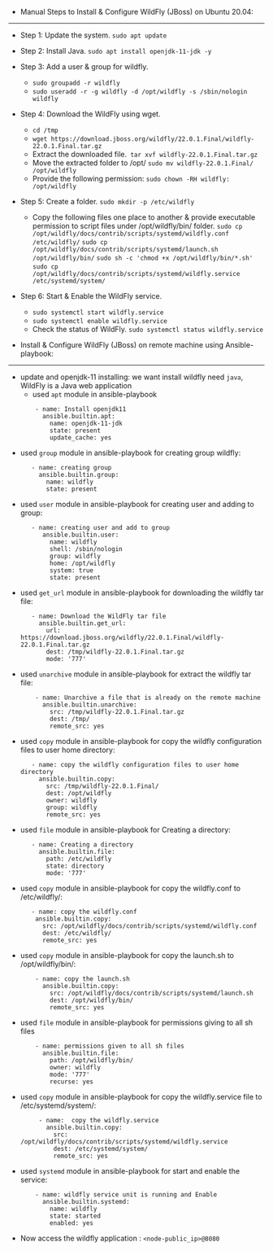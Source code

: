 * Manual Steps to Install & Configure WildFly (JBoss) on Ubuntu 20.04:
-----------------------------------------------------------------------
* Step 1: Update the system. `sudo apt update`
* Step 2: Install Java. `sudo apt install openjdk-11-jdk -y`
* Step 3: Add a user & group for wildfly.
  * `sudo groupadd -r wildfly`
  * `sudo useradd -r -g wildfly -d /opt/wildfly -s /sbin/nologin wildfly`
* Step 4: Download the WildFly using wget.
  * `cd /tmp`
  * `wget https://download.jboss.org/wildfly/22.0.1.Final/wildfly-22.0.1.Final.tar.gz`
  * Extract the downloaded file.` tar xvf wildfly-22.0.1.Final.tar.gz`
  * Move the extracted folder to /opt/ `sudo mv wildfly-22.0.1.Final/ /opt/wildfly`
  * Provide the following permission: `sudo chown -RH wildfly: /opt/wildfly`
* Step 5: Create a folder. `sudo mkdir -p /etc/wildfly`
  * Copy the following files one place to another & provide executable permission to script files 
    under /opt/wildfly/bin/ folder.
      `sudo cp /opt/wildfly/docs/contrib/scripts/systemd/wildfly.conf /etc/wildfly/`
      `sudo cp /opt/wildfly/docs/contrib/scripts/systemd/launch.sh /opt/wildfly/bin/`
      `sudo sh -c 'chmod +x /opt/wildfly/bin/*.sh'`
      `sudo cp /opt/wildfly/docs/contrib/scripts/systemd/wildfly.service /etc/systemd/system/`
* Step 6: Start & Enable the WildFly service.
  * `sudo systemctl start wildfly.service`
  * `sudo systemctl enable wildfly.service`
  * Check the status of WildFly. `sudo systemctl status wildfly.service`


* Install & Configure WildFly (JBoss) on remote machine using Ansible-playbook:
-------------------------------------------------------------------------------
* update and openjdk-11 installing: we want install wildfly need `java`, WildFly is a Java web application
    * used `apt` module in ansible-playbook 
    ```
        - name: Install openjdk11
          ansible.builtin.apt:
            name: openjdk-11-jdk
            state: present
            update_cache: yes

*  used `group` module in ansible-playbook for creating group wildfly: 
    ```
       - name: creating group
         ansible.builtin.group:
           name: wildfly
           state: present
* used `user` module in ansible-playbook for creating user and adding to group:
  ```
     - name: creating user and add to group
        ansible.builtin.user:
          name: wildfly
          shell: /sbin/nologin
          group: wildfly
          home: /opt/wildfly
          system: true
          state: present
* used `get_url` module in ansible-playbook for downloading the wildfly tar file:
  ```
     - name: Download the WildFly tar file
       ansible.builtin.get_url:
         url: https://download.jboss.org/wildfly/22.0.1.Final/wildfly-22.0.1.Final.tar.gz
         dest: /tmp/wildfly-22.0.1.Final.tar.gz
         mode: '777'
* used `unarchive` module in ansible-playbook for extract the wildfly tar file:
  ```
      - name: Unarchive a file that is already on the remote machine
        ansible.builtin.unarchive:
          src: /tmp/wildfly-22.0.1.Final.tar.gz
          dest: /tmp/
          remote_src: yes
* used `copy` module in ansible-playbook for copy the wildfly configuration files to user home directory:
  ```
     - name: copy the wildfly configuration files to user home directory
       ansible.builtin.copy:
         src: /tmp/wildfly-22.0.1.Final/
         dest: /opt/wildfly
         owner: wildfly
         group: wildfly
         remote_src: yes
* used `file` module in ansible-playbook for Creating a directory:
  ```
     - name: Creating a directory
       ansible.builtin.file:
         path: /etc/wildfly
         state: directory
         mode: '777'
* used `copy` module in ansible-playbook for copy the wildfly.conf to /etc/wildfly/:
  ```
     - name: copy the wildfly.conf
      ansible.builtin.copy:
        src: /opt/wildfly/docs/contrib/scripts/systemd/wildfly.conf
        dest: /etc/wildfly/
        remote_src: yes
* used `copy` module in ansible-playbook for copy the launch.sh to /opt/wildfly/bin/:
  ```
      - name: copy the launch.sh
        ansible.builtin.copy:
          src: /opt/wildfly/docs/contrib/scripts/systemd/launch.sh
          dest: /opt/wildfly/bin/
          remote_src: yes
* used `file` module in ansible-playbook for permissions giving to all sh files
  ```
      - name: permissions given to all sh files
        ansible.builtin.file:
          path: /opt/wildfly/bin/
          owner: wildfly
          mode: '777'
          recurse: yes
* used `copy` module in ansible-playbook for copy the wildfly.service file to /etc/systemd/system/:
  ```
       - name:  copy the wildfly.service
         ansible.builtin.copy:
           src: /opt/wildfly/docs/contrib/scripts/systemd/wildfly.service
           dest: /etc/systemd/system/
           remote_src: yes
* used `systemd` module in ansible-playbook for start and enable the service:
  ```
      - name: wildfly service unit is running and Enable
        ansible.builtin.systemd:
          name: wildfly
          state: started
          enabled: yes

* Now access the wildfly application : `<node-public_ip>@8080`


            
